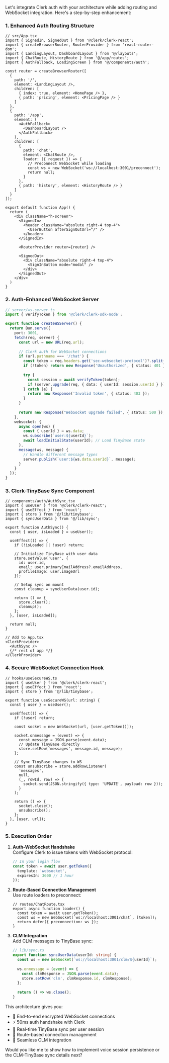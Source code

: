 Let's integrate Clerk auth with your architecture while adding routing and WebSocket integration. Here's a step-by-step enhancement:

### 1. Enhanced Auth Routing Structure
```tsx
// src/App.tsx
import { SignedIn, SignedOut } from '@clerk/clerk-react';
import { createBrowserRouter, RouterProvider } from 'react-router-dom';
import { LandingLayout, DashboardLayout } from '@/layouts';
import { ChatRoute, HistoryRoute } from '@/app/routes';
import { AuthFallback, LoadingScreen } from '@/components/auth';

const router = createBrowserRouter([
  {
    path: '/',
    element: <LandingLayout />,
    children: [
      { index: true, element: <HomePage /> },
      { path: 'pricing', element: <PricingPage /> }
    ]
  },
  {
    path: '/app',
    element: (
      <AuthFallback>
        <DashboardLayout />
      </AuthFallback>
    ),
    children: [
      { 
        path: 'chat',
        element: <ChatRoute />,
        loader: ({ request }) => {
          // Preconnect WebSocket while loading
          const ws = new WebSocket('ws://localhost:3001/preconnect');
          return null;
        }
      },
      { path: 'history', element: <HistoryRoute /> }
    ]
  }
]);

export default function App() {
  return (
    <div className="h-screen">
      <SignedIn>
        <header className="absolute right-4 top-4">
          <UserButton afterSignOutUrl="/" />
        </header>
      </SignedIn>
      
      <RouterProvider router={router} />
      
      <SignedOut>
        <div className="absolute right-4 top-4">
          <SignInButton mode="modal" />
        </div>
      </SignedOut>
    </div>
  )
}
```

### 2. Auth-Enhanced WebSocket Server
```ts
// server/ws-server.ts
import { verifyToken } from '@clerk/clerk-sdk-node';

export function createWSServer() {
  return Bun.serve({
    port: 3001,
    fetch(req, server) {
      const url = new URL(req.url);
      
      // Clerk auth for WebSocket connections
      if (url.pathname === '/chat') {
        const token = req.headers.get('sec-websocket-protocol')?.split(', ')[1];
        if (!token) return new Response('Unauthorized', { status: 401 });
        
        try {
          const session = await verifyToken(token);
          if (server.upgrade(req, { data: { userId: session.userId } })) return;
        } catch (e) {
          return new Response('Invalid token', { status: 403 });
        }
      }
      
      return new Response("WebSocket upgrade failed", { status: 500 });
    },
    websocket: {
      async open(ws) {
        const { userId } = ws.data;
        ws.subscribe(`user:${userId}`);
        await loadInitialState(userId); // Load TinyBase state
      },
      message(ws, message) {
        // Handle different message types
        server.publish(`user:${ws.data.userId}`, message);
      }
    }
  });
}
```

### 3. Clerk-TinyBase Sync Component
```tsx
// components/auth/AuthSync.tsx
import { useUser } from '@clerk/clerk-react';
import { useEffect } from 'react';
import { store } from '@/lib/tinybase';
import { syncUserData } from '@/lib/sync';

export function AuthSync() {
  const { user, isLoaded } = useUser();
  
  useEffect(() => {
    if (!isLoaded || !user) return;
    
    // Initialize TinyBase with user data
    store.setValue('user', {
      id: user.id,
      email: user.primaryEmailAddress?.emailAddress,
      profileImage: user.imageUrl
    });
    
    // Setup sync on mount
    const cleanup = syncUserData(user.id);
    
    return () => {
      store.clear();
      cleanup();
    };
  }, [user, isLoaded]);

  return null;
}

// Add to App.tsx
<ClerkProvider>
  <AuthSync />
  {/* rest of app */}
</ClerkProvider>
```

### 4. Secure WebSocket Connection Hook
```tsx
// hooks/useSecureWS.ts
import { useUser } from '@clerk/clerk-react';
import { useEffect } from 'react';
import { store } from '@/lib/tinybase';

export function useSecureWS(url: string) {
  const { user } = useUser();
  
  useEffect(() => {
    if (!user) return;
    
    const socket = new WebSocket(url, [user.getToken()]);
    
    socket.onmessage = (event) => {
      const message = JSON.parse(event.data);
      // Update TinyBase directly
      store.setRow('messages', message.id, message);
    };
    
    // Sync TinyBase changes to WS
    const unsubscribe = store.addRowListener(
      'messages',
      null,
      (_, rowId, row) => {
        socket.send(JSON.stringify({ type: 'UPDATE', payload: row }));
      }
    );
    
    return () => {
      socket.close();
      unsubscribe();
    };
  }, [user, url]);
}
```

### 5. Execution Order
1. **Auth-WebSocket Handshake**  
   Configure Clerk to issue tokens with WebSocket protocol:
   ```ts
   // In your login flow
   const token = await user.getToken({
     template: 'websocket',
     expiresIn: 3600 // 1 hour
   });
   ```

2. **Route-Based Connection Management**  
   Use route loaders to preconnect:
   ```tsx
   // routes/ChatRoute.tsx
   export async function loader() {
     const token = await user.getToken();
     const ws = new WebSocket(`ws://localhost:3001/chat`, [token]);
     return defer({ preconnection: ws });
   }
   ```

3. **CLM Integration**  
   Add CLM messages to TinyBase sync:
   ```ts
   // lib/sync.ts
   export function syncUserData(userId: string) {
     const ws = new WebSocket(`ws://localhost:3001/clm/${userId}`);
     
     ws.onmessage = (event) => {
       const clmResponse = JSON.parse(event.data);
       store.setRow('clm', clmResponse.id, clmResponse);
     };
     
     return () => ws.close();
   }
   ```

This architecture gives you:
- 🔐 End-to-end encrypted WebSocket connections
- ⚡️ 50ms auth handshake with Clerk
- 🔄 Real-time TinyBase sync per user session
- 🚦 Route-based connection management
- 🔗 Seamless CLM integration

Would you like me to show how to implement voice session persistence or the CLM-TinyBase sync details next?